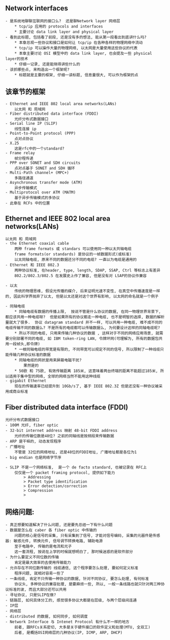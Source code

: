 
## Network interfaces
    - 是系统地聊聊互联网的接口么?  还是聊Network layer 网络层
        * tcp/ip 应用的 protocols and interfaces
        * 主要讨论 data link layer and physical layer
    - 看到此标题, 包括看了前段, 还是没有多的想法, 能从第一段看出到底讲什么吗?
        * 本章总观一些协议和接口是如何让 tcp/ip 在各种各样的物理网络中流动
        * tcp/ip 可以操作大量的物理网络, 以太网是大量使用这些协议的代表
        * 本章主要讨论 OSI 模型中的 data link layer, 也会提及一些 physical layer的技术
        * 仔细一记录, 还是能晓得讲些什么的
    - 该抓哪些点, 来构造出一个框架呢?
        * 标题就是主要的框架, 仔细一读标题, 信息量很大, 可以作为框架的点

## 该章节的框架
    - Ethernet and IEEE 802 local area networks(LANs)
        以太网 和 局域网
    - Fiber distributed data interface (FDDI)
        光纤分布式数据接口
    - Serial line IP (SLIP)
        线性连接 ip
    - Point-to-Point protocol (PPP)
        点对点协议
    - X.25
        这是rfc中的一个standard?
    - Frame relay
        帧分程传递
    - PPP over SONET and SDH circuits
        点对点基于 SONET and SDH 循环
    - Multi-Path channel+ (MPC+)
        多路径通道
    - Asynchronous transfer mode (ATM)
        异步传输模式
    - Multiprotocol over ATM (MATM)
        基于异步传输模式的多协议
    - 此章在 RCFs 中的位置

## Ethernet and IEEE 802 local area networks(LANs)
    以太网 和 局域网
    - the Ethernet coaxial cable
        两种 frame formats 或 standars 可以使用同一种以太共轴电缆
        frame formats(or standards) 是协议的一帧数据形式(或标准)
        以太同轴电缆, 原来不同的数据还分不同的电缆? 一直以为电缆是通用的
    - Ethernet 和 IEEE 802.3
        两种协议标准, 在header, type, length, SDAP, SSAP, Ctrl 等标志上有差异
        802.2/802.3/802.5 在发展史上作了兼容, 但是没有对 LSAP的协议作兼容

    - 以太
        传统的物理思维, 假设光传播的媒介, 后来证明光速不变性, 在真空中传播速度是一样的, 因此科学界抛弃了以太, 但是以太还是对这个世界有影响, 以太网的命名就是一个例子

    - 同轴电缆
        * 同轴电缆有数据的传播上限,  按说不管是什么协议的数据, 在同一物理世界背景下, 都应该共用一种电缆呀?  但是如果所有的协议都走一种电缆, 也不是明智的选择, 数据的解析量就大了很多.  协议 datagram standard 并不一样, 可以共用一种电缆, 难不成不同的电缆传输不同的数据么? 不是所有的电缆都可以传输数据么, 为何要设计这样的同轴电缆呢?
        * 所以不同的电缆, 只用来传输几种协议的数据 , 这样对于不同的网络应用场景, 就需要分别部署不同的电缆, 如 IBM token-ring LAN, 令牌环网(可理解为, 所有的数据包共用一段帧头,即令牌)
        * 一根同轴电缆的带宽是有限的, 不同带宽可以规定不同的信号, 所以限制了一种线缆只能传输几种协议标准的数据
        * 同轴电缆的网状是用来屏蔽电磁干扰? 
            果然是的
        * 50欧 和 75欧, 有效传输距离 185米, 这意味着两台终端的距离不能超过185米, 所以适用于集中型的网络, 全球的网络当然不能用这种线缆
    - gigabit Ethernet
        现在的传输速率已经提升到 10Gb/s了, 基于 IEEE 802.3Z 但是还没有一种协议被采用成商业标准
    
##  Fiber distributed data interface (FDDI)
    光纤分布式数据接口
    - 100M 光纤, fiber optic
    - 32-bit internet address 映射 48-bit FDDI address
        光纤的传输位数是48位? 之前的同轴线是按频段来传输数据
    - ARP 是干嘛的, 动态发现程序
    - 广播地址
        不管是 32位的网络地址, 还是48位的FDDI地址, 广播地址都是各位为1
    - big endian 也是网络字节序

    - SLIP 不是一个网络标准,  是一个 de facto standard, 也被记录在 RFC上
        仅仅是一个 packet framing protocol, 提供如下能力
            > Addressing
            > Packet type identification
            > Error detection/correction
            > Compression
            > 

## 网络问题:
    - 真正想要知道解决了什么问题, 还是要先总结一下有什么问题
    - 数据是怎么在 caber 各 fiber optic 中传输的
        问题的核心是信号的采集, 只有采集到了信号, 才能对信号编码, 采集的元器件是传感器: 敏感元件, 转换元件, 信号调节转换电路, 辅助电源
        至于电路中, 传输的是电流和光子
        这一套流程, 按说在上学的时候就想明白了, 那时候迷惑的是软件部分
    - 为什么要定义不同位数的传输
        肯定是最大效率的去使用传输能力
    - 允许存在不同位数传输的 线缆通信, 这个程序要怎么处理, 要如何定义标准
        程序问题, 就相对容易一些了
    - 一条线缆, 肯定不只传输一种协议的数据, 针对不同协议, 要怎么处理, 有何标准
        协议头, 多种协议的兼容处理, 是要麻烦一些, 所以, 一般一条线路也就只针对两三种协议标准的波, 而且大部分还可以共用
    - 寻址协议, 只是SLIP在做?
    - 链路层, 如何具体分工的, 感觉很多协议大都是在层级, 与两个层级间连通
    - IP层
    - 网络层
    - distributed 的数据, 如何同步, 如何调度
    - Network Interface 与 Intenet Protocol 有什么不一样的地方
        前者, 跟RFCs关系密切, 大多是关于硬件接口的软件定义和处理(MTU, 全双工)
        后者, 是概括OSI网络层的几种协议(IP, ICMP, ARP, DHCP)


